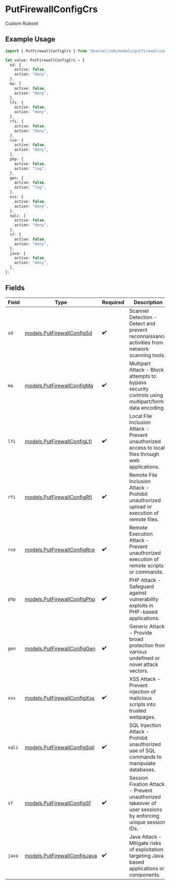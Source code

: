 # PutFirewallConfigCrs

Custom Ruleset

## Example Usage

```typescript
import { PutFirewallConfigCrs } from "@vercel/sdk/models/putfirewallconfigop.js";

let value: PutFirewallConfigCrs = {
  sd: {
    active: false,
    action: "deny",
  },
  ma: {
    active: false,
    action: "deny",
  },
  lfi: {
    active: false,
    action: "deny",
  },
  rfi: {
    active: false,
    action: "deny",
  },
  rce: {
    active: false,
    action: "deny",
  },
  php: {
    active: false,
    action: "log",
  },
  gen: {
    active: false,
    action: "log",
  },
  xss: {
    active: false,
    action: "deny",
  },
  sqli: {
    active: false,
    action: "deny",
  },
  sf: {
    active: false,
    action: "deny",
  },
  java: {
    active: false,
    action: "deny",
  },
};
```

## Fields

| Field                                                                                                     | Type                                                                                                      | Required                                                                                                  | Description                                                                                               |
| --------------------------------------------------------------------------------------------------------- | --------------------------------------------------------------------------------------------------------- | --------------------------------------------------------------------------------------------------------- | --------------------------------------------------------------------------------------------------------- |
| `sd`                                                                                                      | [models.PutFirewallConfigSd](../models/putfirewallconfigsd.md)                                            | :heavy_check_mark:                                                                                        | Scanner Detection - Detect and prevent reconnaissance activities from network scanning tools.             |
| `ma`                                                                                                      | [models.PutFirewallConfigMa](../models/putfirewallconfigma.md)                                            | :heavy_check_mark:                                                                                        | Multipart Attack - Block attempts to bypass security controls using multipart/form-data encoding.         |
| `lfi`                                                                                                     | [models.PutFirewallConfigLfi](../models/putfirewallconfiglfi.md)                                          | :heavy_check_mark:                                                                                        | Local File Inclusion Attack - Prevent unauthorized access to local files through web applications.        |
| `rfi`                                                                                                     | [models.PutFirewallConfigRfi](../models/putfirewallconfigrfi.md)                                          | :heavy_check_mark:                                                                                        | Remote File Inclusion Attack - Prohibit unauthorized upload or execution of remote files.                 |
| `rce`                                                                                                     | [models.PutFirewallConfigRce](../models/putfirewallconfigrce.md)                                          | :heavy_check_mark:                                                                                        | Remote Execution Attack - Prevent unauthorized execution of remote scripts or commands.                   |
| `php`                                                                                                     | [models.PutFirewallConfigPhp](../models/putfirewallconfigphp.md)                                          | :heavy_check_mark:                                                                                        | PHP Attack - Safeguard against vulnerability exploits in PHP-based applications.                          |
| `gen`                                                                                                     | [models.PutFirewallConfigGen](../models/putfirewallconfiggen.md)                                          | :heavy_check_mark:                                                                                        | Generic Attack - Provide broad protection from various undefined or novel attack vectors.                 |
| `xss`                                                                                                     | [models.PutFirewallConfigXss](../models/putfirewallconfigxss.md)                                          | :heavy_check_mark:                                                                                        | XSS Attack - Prevent injection of malicious scripts into trusted webpages.                                |
| `sqli`                                                                                                    | [models.PutFirewallConfigSqli](../models/putfirewallconfigsqli.md)                                        | :heavy_check_mark:                                                                                        | SQL Injection Attack - Prohibit unauthorized use of SQL commands to manipulate databases.                 |
| `sf`                                                                                                      | [models.PutFirewallConfigSf](../models/putfirewallconfigsf.md)                                            | :heavy_check_mark:                                                                                        | Session Fixation Attack - Prevent unauthorized takeover of user sessions by enforcing unique session IDs. |
| `java`                                                                                                    | [models.PutFirewallConfigJava](../models/putfirewallconfigjava.md)                                        | :heavy_check_mark:                                                                                        | Java Attack - Mitigate risks of exploitation targeting Java-based applications or components.             |